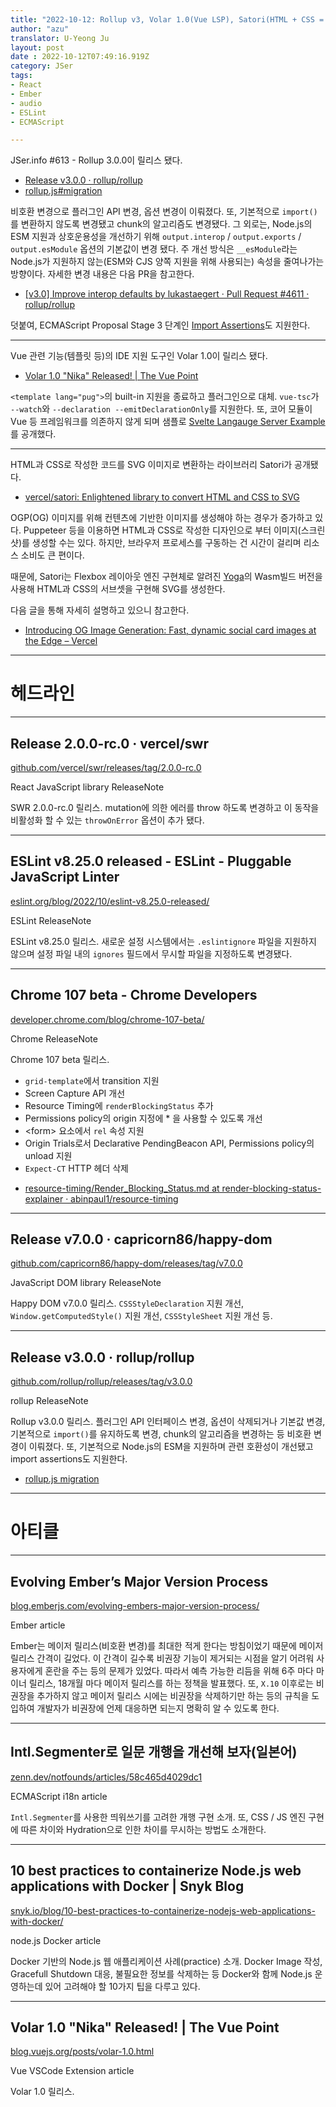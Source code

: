```yaml
---
title: "2022-10-12: Rollup v3, Volar 1.0(Vue LSP), Satori(HTML + CSS = SVG)"
author: "azu"
translator: U-Yeong Ju
layout: post
date : 2022-10-12T07:49:16.919Z
category: JSer
tags:
- React
- Ember
- audio
- ESLint
- ECMAScript

---
```


JSer.info #613 - Rollup 3.0.0이 릴리스 됐다.

- [Release v3.0.0 · rollup/rollup](https://github.com/rollup/rollup/releases/tag/v3.0.0)
- [rollup.js#migration](https://rollupjs.org/guide/en/#migration)

비호환 변경으로 플러그인 API 변경, 옵션 변경이 이뤄졌다.
또, 기본적으로 `import()`를 변환하지 않도록 변경됐고 chunk의 알고리즘도 변경됐다.
그 외로는, Node.js의 ESM 지원과 상호운용성을 개선하기 위해 `output.interop` / `output.exports` / `output.esModule` 옵션의 기본값이 변경 됐다. 주 개선 방식은 `__esModule`라는 Node.js가 지원하지 않는(ESM와 CJS 양쪽 지원을 위해 사용되는) 속성을 줄여나가는 방향이다. 자세한 변경 내용은 다음 PR을 참고한다.

- [[v3.0] Improve interop defaults by lukastaegert · Pull Request #4611 · rollup/rollup](https://github.com/rollup/rollup/pull/4611)

덧붙여, ECMAScript Proposal Stage 3 단계인 [Import Assertions](https://github.com/tc39/proposal-import-assertions)도 지원한다.

---

Vue 관련 기능(템플릿 등)의 IDE 지원 도구인 Volar 1.0이 릴리스 됐다.

- [Volar 1.0 "Nika" Released! | The Vue Point](https://blog.vuejs.org/posts/volar-1.0.html)

`<template lang="pug">`의 built-in 지원을 종료하고 플러그인으로 대체.
`vue-tsc`가 `--watch`와 `--declaration --emitDeclarationOnly`를 지원한다.
또, 코어 모듈이 Vue 등 프레임워크를 의존하지 않게 되며 샘플로 [Svelte Langauge Server Example](https://github.com/johnsoncodehk/volar/tree/master/examples)를 공개했다.

---

HTML과 CSS로 작성한 코드를 SVG 이미지로 변환하는 라이브러리 Satori가 공개됐다.

- [vercel/satori: Enlightened library to convert HTML and CSS to SVG](https://github.com/vercel/satori)

OGP(OG) 이미지를 위해 컨텐츠에 기반한 이미지를 생성해야 하는 경우가 증가하고 있다.
Puppeteer 등을 이용하면 HTML과 CSS로 작성한 디자인으로 부터 이미지(스크린샷)를 생성할 수는 있다.
하지만, 브라우저 프로세스를 구동하는 건 시간이 걸리며 리소스 소비도 큰 편이다.

때문에, Satori는 Flexbox 레이아웃 엔진 구현체로 알려진 [Yoga](https://yogalayout.com/)의 Wasm빌드 버전을 사용해 HTML과 CSS의 서브셋을 구현해 SVG를 생성한다.

다음 글을 통해 자세히 설명하고 있으니 참고한다.

- [Introducing OG Image Generation: Fast, dynamic social card images at the Edge – Vercel](https://vercel.com/blog/introducing-vercel-og-image-generation-fast-dynamic-social-card-images)

----

<h1 class="site-genre">헤드라인</h1>

----

## Release 2.0.0-rc.0 · vercel/swr
[github.com/vercel/swr/releases/tag/2.0.0-rc.0](https://github.com/vercel/swr/releases/tag/2.0.0-rc.0 "Release 2.0.0-rc.0 · vercel/swr")
<p class="jser-tags jser-tag-icon"><span class="jser-tag">React</span> <span class="jser-tag">JavaScript</span> <span class="jser-tag">library</span> <span class="jser-tag">ReleaseNote</span></p>

SWR 2.0.0-rc.0 릴리스.
mutation에 의한 에러를 throw 하도록 변경하고 이 동작을 비활성화 할 수 있는 `throwOnError` 옵션이 추가 됐다.


----

## ESLint v8.25.0 released - ESLint - Pluggable JavaScript Linter
[eslint.org/blog/2022/10/eslint-v8.25.0-released/](https://eslint.org/blog/2022/10/eslint-v8.25.0-released/ "ESLint v8.25.0 released - ESLint - Pluggable JavaScript Linter")
<p class="jser-tags jser-tag-icon"><span class="jser-tag">ESLint</span> <span class="jser-tag">ReleaseNote</span></p>

ESLint v8.25.0 릴리스.
새로운 설정 시스템에서는 `.eslintignore` 파일을 지원하지 않으며 설정 파일 내의 `ignores` 필드에서 무시할 파일을 지정하도록 변경됐다.


----

## Chrome 107 beta - Chrome Developers
[developer.chrome.com/blog/chrome-107-beta/](https://developer.chrome.com/blog/chrome-107-beta/ "Chrome 107 beta - Chrome Developers")
<p class="jser-tags jser-tag-icon"><span class="jser-tag">Chrome</span> <span class="jser-tag">ReleaseNote</span></p>

Chrome 107 beta 릴리스.

* `grid-template`에서 transition 지원
* Screen Capture API 개선
* Resource Timing에 `renderBlockingStatus` 추가
* Permissions policy의 origin 지정에 * 을 사용할 수 있도록 개선
* &lt;form&gt; 요소에서 `rel` 속성 지원
* Origin Trials로서 Declarative PendingBeacon API, Permissions policy의 unload 지원
* `Expect-CT` HTTP 헤더 삭제


- [resource-timing/Render\_Blocking\_Status.md at render-blocking-status-explainer · abinpaul1/resource-timing](https://github.com/abinpaul1/resource-timing/blob/render-blocking-status-explainer/Explainer/Render_Blocking_Status.md "resource-timing/Render\_Blocking\_Status.md at render-blocking-status-explainer · abinpaul1/resource-timing")

----

## Release v7.0.0 · capricorn86/happy-dom
[github.com/capricorn86/happy-dom/releases/tag/v7.0.0](https://github.com/capricorn86/happy-dom/releases/tag/v7.0.0 "Release v7.0.0 · capricorn86/happy-dom")
<p class="jser-tags jser-tag-icon"><span class="jser-tag">JavaScript</span> <span class="jser-tag">DOM</span> <span class="jser-tag">library</span> <span class="jser-tag">ReleaseNote</span></p>

Happy DOM v7.0.0 릴리스.
`CSSStyleDeclaration` 지원 개선, `Window.getComputedStyle()` 지원 개선, `CSSStyleSheet` 지원 개선 등.


----

## Release v3.0.0 · rollup/rollup
[github.com/rollup/rollup/releases/tag/v3.0.0](https://github.com/rollup/rollup/releases/tag/v3.0.0 "Release v3.0.0 · rollup/rollup")
<p class="jser-tags jser-tag-icon"><span class="jser-tag">rollup</span> <span class="jser-tag">ReleaseNote</span></p>

Rollup v3.0.0 릴리스.
플러그인 API 인터페이스 변경, 옵션이 삭제되거나 기본값 변경, 기본적으로 `import()`를 유지하도록 변경, chunk의 알고리즘을 변경하는 등 비호환 변경이 이뤄졌다.
또, 기본적으로 Node.js의 ESM을 지원하며 관련 호환성이 개선됐고 import assertions도 지원한다.

- [rollup.js migration](https://rollupjs.org/guide/en/#migration "rollup.js migration")

----
<h1 class="site-genre">아티클</h1>

----

## Evolving Ember’s Major Version Process
[blog.emberjs.com/evolving-embers-major-version-process/](https://blog.emberjs.com/evolving-embers-major-version-process/ "Evolving Ember’s Major Version Process")
<p class="jser-tags jser-tag-icon"><span class="jser-tag">Ember</span> <span class="jser-tag">article</span></p>

Ember는 메이저 릴리스(비호환 변경)를 최대한 적게 한다는 방침이었기 때문에 메이저 릴리스 간격이 길었다. 이 간격이 길수록 비권장 기능이 제거되는 시점을 알기 어려워 사용자에게 혼란을 주는 등의 문제가 있었다.
따라서 예측 가능한 리듬을 위해 6주 마다 마이너 릴리스, 18개월 마다 메이저 릴리스를 하는 정책을 발표했다.
또, `X.10` 이후로는 비권장을 추가하지 않고 메이저 릴리스 시에는 비권장을 삭제하기만 하는 등의 규칙을 도입하여 개발자가 비권장에 언제 대응하면 되는지 명확히 알 수 있도록 한다.


----

## Intl.Segmenter로 일문 개행을 개선해 보자(일본어)
[zenn.dev/notfounds/articles/58c465d4029dc1](https://zenn.dev/notfounds/articles/58c465d4029dc1 "Intl.Segmenter로 일문 개행을 개선해 보자")
<p class="jser-tags jser-tag-icon"><span class="jser-tag">ECMAScript</span> <span class="jser-tag">i18n</span> <span class="jser-tag">article</span></p>

`Intl.Segmenter`를 사용한 띄워쓰기를 고려한 개행 구현 소개.
또, CSS / JS 엔진 구현에 따른 차이와 Hydration으로 인한 차이를 무시하는 방법도 소개한다.


----

## 10 best practices to containerize Node.js web applications with Docker | Snyk Blog
[snyk.io/blog/10-best-practices-to-containerize-nodejs-web-applications-with-docker/](https://snyk.io/blog/10-best-practices-to-containerize-nodejs-web-applications-with-docker/ "10 best practices to containerize Node.js web applications with Docker | Snyk Blog")
<p class="jser-tags jser-tag-icon"><span class="jser-tag">node.js</span> <span class="jser-tag">Docker</span> <span class="jser-tag">article</span></p>

Docker 기반의 Node.js 웹 애플리케이션 사례(practice) 소개.
Docker Image 작성, Gracefull Shutdown 대응, 불필요한 정보를 삭제하는 등 Docker와 함께 Node.js 운영하는데 있어 고려해야 할 10가지 팁을 다루고 있다.


----

## Volar 1.0 &quot;Nika&quot; Released! | The Vue Point
[blog.vuejs.org/posts/volar-1.0.html](https://blog.vuejs.org/posts/volar-1.0.html "Volar 1.0 \&quot;Nika\&quot; Released! | The Vue Point")
<p class="jser-tags jser-tag-icon"><span class="jser-tag">Vue</span> <span class="jser-tag">VSCode</span> <span class="jser-tag">Extension</span> <span class="jser-tag">article</span></p>

Volar 1.0 릴리스.
<template lang=“pug”>의 built-in 지원을 종료하고 플러그인 화.
`vue-tsc`에서 `--watch`와 `--declaration --emitDeclarationOnly` 지원.
코어 모듈이 Vue 등의 특정 프레임워크를 의존하지 않도록 개선.


----
<h1 class="site-genre">소프트웨어, 도구, 라이브러리</h1>

----

## slash9494/react-modern-audio-player: 🔊 Simple, accessible and flexible audio player
[github.com/slash9494/react-modern-audio-player](https://github.com/slash9494/react-modern-audio-player "slash9494/react-modern-audio-player: 🔊 Simple, accessible and flexible audio player")
<p class="jser-tags jser-tag-icon"><span class="jser-tag">React</span> <span class="jser-tag">audio</span> <span class="jser-tag">library</span></p>

React 기반의 음악 플레이어 컴포넌트.


----

## leeoniya/uFuzzy: A tiny, efficient fuzzy search that doesn&#039;t suck
[github.com/leeoniya/uFuzzy](https://github.com/leeoniya/uFuzzy "leeoniya/uFuzzy: A tiny, efficient fuzzy search that doesn&#039;t suck")
<p class="jser-tags jser-tag-icon"><span class="jser-tag">JavaScript</span> <span class="jser-tag">search </span> <span class="jser-tag">library</span></p>

파일 크기가 작은 퍼지 문자열 검색(fuzzy string search, 근사 / 근접 문자열 검색) 라이브러리. 특별한 의존 모듈 없이 퍼지 문자열 검색 알고리즘을 순수 자바스크립트로 가볍게 구현. 번들러로는 롤업을 사용하고 있다.


----

## vercel/satori: Enlightened library to convert HTML and CSS to SVG
[github.com/vercel/satori](https://github.com/vercel/satori "vercel/satori: Enlightened library to convert HTML and CSS to SVG")
<p class="jser-tags jser-tag-icon"><span class="jser-tag">HTML</span> <span class="jser-tag">CSS</span> <span class="jser-tag">SVG</span> <span class="jser-tag">JavaScript</span> <span class="jser-tag">library</span></p>

HTML과 CSS로 부터 SVG를 생성하는 버셀의 라이브러리.
HTML과 CSS의 렌더링 결과를 SVG의 Path 요소로 변환하여 벡터 그래픽으로 활용할 수 있다.
yoga-layout을 사용해 CSS의 서브셋을 구현하고 있으며 브라우저의 렌더링을 사용하지 않고서 SVG로 변환한다.

- [Introducing OG Image Generation: Fast, dynamic social card images at the Edge – Vercel](https://vercel.com/blog/introducing-vercel-og-image-generation-fast-dynamic-social-card-images "Introducing OG Image Generation: Fast, dynamic social card images at the Edge – Vercel")

----

## fp-ts/core
[github.com/fp-ts/core](https://github.com/fp-ts/core "fp-ts/core")
<p class="jser-tags jser-tag-icon"><span class="jser-tag">functional</span> <span class="jser-tag">JavaScript</span> <span class="jser-tag">library</span></p>

함수형 프로그래밍을 위한 TypeScript 라이브러리.
함수형 프로그래밍을 위한 다양한 함수, 유틸리티 등을 타입스크립트로 작성하고 제공한다.


----

## stepci/stepci: API Testing and Monitoring made simple
[github.com/stepci/stepci](https://github.com/stepci/stepci "stepci/stepci: API Testing and Monitoring made simple")
<p class="jser-tags jser-tag-icon"><span class="jser-tag">JavaScript</span> <span class="jser-tag">API</span> <span class="jser-tag">testing</span> <span class="jser-tag">Tools</span></p>

특정 언어에 의존하지 않는 Web API 테스트 도구.
yaml 으로 API 테스트를 정의하고 실행할 수 있다.


----

